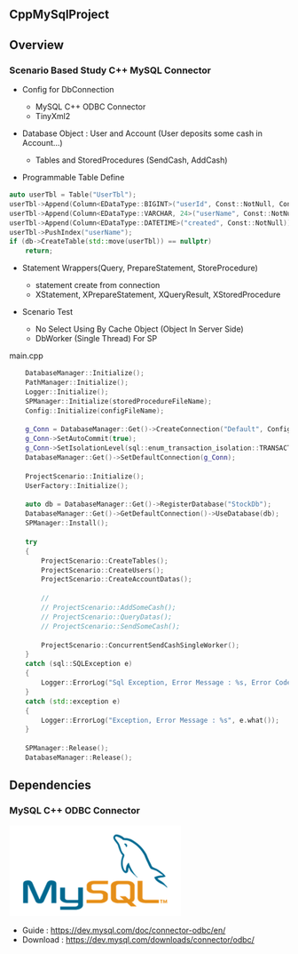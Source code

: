 ## CppMySqlProject
 
## Overview
### Scenario Based Study C++ MySQL Connector
+ Config for DbConnection
	- MySQL C++ ODBC Connector
	- TinyXml2

+ Database Object : User and Account (User deposits some cash in Account...)
	- Tables and StoredProcedures (SendCash, AddCash)

+ Programmable Table Define 

```cpp
auto userTbl = Table("UserTbl");
userTbl->Append(Column<EDataType::BIGINT>("userId", Const::NotNull, Const::Auto, Const::Pk));
userTbl->Append(Column<EDataType::VARCHAR, 24>("userName", Const::NotNull, Const::Unique));
userTbl->Append(Column<EDataType::DATETIME>("created", Const::NotNull));
userTbl->PushIndex("userName");
if (db->CreateTable(std::move(userTbl)) == nullptr)
	return;
```

+ Statement Wrappers(Query, PrepareStatement, StoreProcedure)
	- statement create from connection 
	- XStatement, XPrepareStatement, XQueryResult, XStoredProcedure 

+ Scenario Test
	- No Select Using By Cache Object (Object In Server Side)
	- DbWorker (Single Thread) For SP

main.cpp
```cpp
	DatabaseManager::Initialize();
	PathManager::Initialize();
	Logger::Initialize();
	SPManager::Initialize(storedProcedureFileName);
	Config::Initialize(configFileName);

	g_Conn = DatabaseManager::Get()->CreateConnection("Default", Config::GetHostname(), Config::GetUsername(), Config::GetPassword());
	g_Conn->SetAutoCommit(true);
	g_Conn->SetIsolationLevel(sql::enum_transaction_isolation::TRANSACTION_READ_COMMITTED);
	DatabaseManager::Get()->SetDefaultConnection(g_Conn);

	ProjectScenario::Initialize();
	UserFactory::Initialize();

	auto db = DatabaseManager::Get()->RegisterDatabase("StockDb");
	DatabaseManager::Get()->GetDefaultConnection()->UseDatabase(db);
	SPManager::Install();

	try 
	{
		ProjectScenario::CreateTables();
		ProjectScenario::CreateUsers();
		ProjectScenario::CreateAccountDatas();

		//
		// ProjectScenario::AddSomeCash();
		// ProjectScenario::QueryDatas();
		// ProjectScenario::SendSomeCash();

		ProjectScenario::ConcurrentSendCashSingleWorker();
	}
	catch (sql::SQLException e)
	{
		Logger::ErrorLog("Sql Exception, Error Message : %s, Error Code : %d, Error State : %s", e.what(), e.getErrorCode(), e.getSQLStateCStr());
	}
	catch (std::exception e)
	{
		Logger::ErrorLog("Exception, Error Message : %s", e.what());
	}

	SPManager::Release();
	DatabaseManager::Release();
```
## Dependencies
### MySQL C++ ODBC Connector
![MySQL Connector](./mysql.png)
- Guide : https://dev.mysql.com/doc/connector-odbc/en/
- Download : https://dev.mysql.com/downloads/connector/odbc/